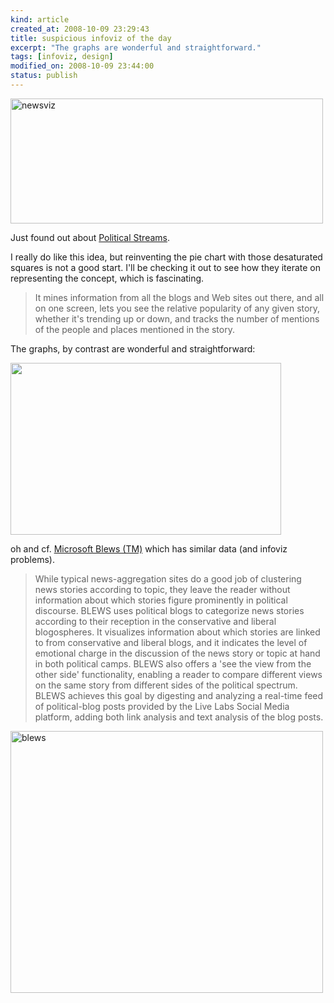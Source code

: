 ```yaml
--- 
kind: article
created_at: 2008-10-09 23:29:43
title: suspicious infoviz of the day
excerpt: "The graphs are wonderful and straightforward."
tags: [infoviz, design]
modified_on: 2008-10-09 23:44:00
status: publish
---
```


<img src="/images/picture-14.png" alt="newsviz" title="microsoft newsviz" width="500" height="200" class="alignnone size-full wp-image-275" />

Just found out about <a href="http://livelabs.com/blog/keeping-current-with-political-streams/">Political Streams</a>.

I really do like this idea, but reinventing the pie chart with those desaturated squares is not a good start. I'll be checking it out to see how they iterate on representing the concept, which is fascinating.

<blockquote>It mines information from all the blogs and Web sites out there, and all on one screen, lets you see the relative popularity of any given story, whether it's trending up or down, and tracks the number of mentions of the people and places mentioned in the story. </blockquote>

The graphs, by contrast are wonderful and straightforward:

<img src="/images/sstreams_new_2.png" alt="" title="sstreams_new_2" width="433" height="275" class="alignnone size-full wp-image-277" />

oh and cf. <a href="http://research.microsoft.com/projects/blews/blews.aspx">Microsoft Blews (TM)</a> which has similar data (and infoviz problems). 

<blockquote>While typical news-aggregation sites do a good job of clustering news stories according to topic, they leave the reader without information about which stories figure prominently in political discourse. BLEWS uses political blogs to categorize news stories according to their reception in the conservative and liberal blogospheres. It visualizes information about which stories are linked to from conservative and liberal blogs, and it indicates the level of emotional charge in the discussion of the news story or topic at hand in both political camps. BLEWS also offers a 'see the view from the other side' functionality, enabling a reader to compare different views on the same story from different sides of the political spectrum. BLEWS achieves this goal by digesting and analyzing a real-time feed of political-blog posts provided by the Live Labs Social Media platform, adding both link analysis and text analysis of the blog posts.</blockquote>

<img src="/images/with_tooltip_small.png" alt="blews" title="with_tooltip_small" width="500" height="419" class="alignnone size-full wp-image-278" />
